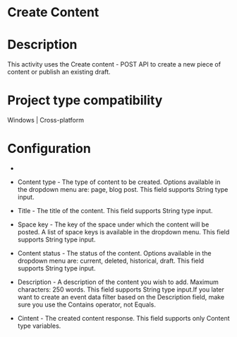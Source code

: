 ﻿# Create Content

# Description

This activity uses the Create content - POST API to create a new piece of content or publish an existing draft.

# Project type compatibility

Windows | Cross-platform

# Configuration

* 
* Content type - The type of content to be created. Options available in the dropdown menu are: page, blog post. This field supports String type input.
* Title - The title of the content. This field supports String type input.
* Space key - The key of the space under which the content will be posted. A list of space keys is available in the dropdown menu. This field supports String type input.
* Content status - The status of the content. Options available in the dropdown menu are: current, deleted, historical, draft. This field supports String type input.
* Description - A description of the content you wish to add. Maximum characters: 250 words. This field supports String type input.If you later want to create an event data filter based on the Description field, make sure you use the Contains operator, not Equals.









* Cintent - The created content response. This field supports only Content type variables.
